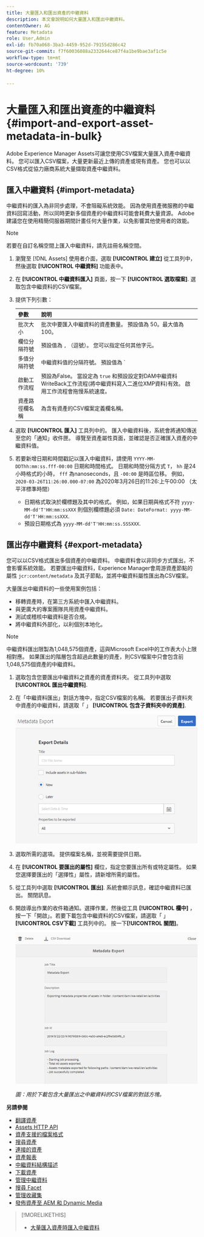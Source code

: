 ```yaml
---
title: 大量匯入和匯出資產的中繼資料
description: 本文會說明如何大量匯入和匯出中繼資料。
contentOwner: AG
feature: Metadata
role: User,Admin
exl-id: fb70a068-3ba3-4459-952d-79155d286c42
source-git-commit: f7f60036088a2332644ce87f4a1be9bae3af1c5e
workflow-type: tm+mt
source-wordcount: '739'
ht-degree: 10%

---
```


# 大量匯入和匯出資產的中繼資料 {#import-and-export-asset-metadata-in-bulk}

Adobe Experience Manager Assets可讓您使用CSV檔案大量匯入資產中繼資料。 您可以匯入CSV檔案，大量更新最近上傳的資產或現有資產。 您也可以以CSV格式從協力廠商系統大量擷取資產中繼資料。

## 匯入中繼資料 {#import-metadata}

中繼資料的匯入為非同步處理，不會阻礙系統效能。 因為使用資產微服務的中繼資料回寫活動，所以同時更新多個資產的中繼資料可能會耗費大量資源。 Adobe建議您在使用精簡伺服器期間計畫任何大量作業，以免影響其他使用者的效能。

>[!NOTE]
>
>若要在自訂名稱空間上匯入中繼資料，請先註冊名稱空間。

1. 瀏覽至 [!DNL Assets] 使用者介面，選取 **[!UICONTROL 建立]** 從工具列中，然後選取 **[!UICONTROL 中繼資料]** 功能表中。
1. 在 **[!UICONTROL 中繼資料匯入]** 頁面，按一下 **[!UICONTROL 選取檔案]**. 選取包含中繼資料的CSV檔案。
1. 提供下列引數：

   | 參數 | 說明 |
   | ---------------------- | ------- |
   | 批次大小 | 批次中要匯入中繼資料的資產數量。 預設值為 50。最大值為100。 |
   | 欄位分隔符號 | 預設值為 `,` （逗號）。 您可以指定任何其他字元。 |
   | 多值分隔符號 | 中繼資料值的分隔符號。 預設值為 `|`. |
   | 啟動工作流程 | 預設為False。 當設定為 `true` 和預設設定對DAM中繼資料WriteBack工作流程(將中繼資料寫入二進位XMP資料)有效。 啟用工作流程會拖慢系統速度。 |
   | 資產路徑欄名稱 | 為含有資產的CSV檔案定義欄名稱。 |

1. 選取 **[!UICONTROL 匯入]** 工具列中的。 匯入中繼資料後，系統會將通知傳送至您的「通知」收件匣。 導覽至資產屬性頁面，並確認是否正確匯入資產的中繼資料值。

1. 若要新增日期和時間戳記以匯入中繼資料，請使用 `YYYY-MM-DDThh:mm:ss.fff-00:00` 日期和時間格式。 日期和時間分隔方式 `T`， `hh` 是24小時格式的小時， `fff` 為nanoseconds，且 `-00:00` 是時區位移。 例如， `2020-03-26T11:26:00.000-07:00` 為2020年3月26日的11:26:上午00:00 （太平洋標準時間）

   * 日期格式取決於欄標題及其中的格式。 例如，如果日期與格式不符 `yyyy-MM-dd'T'HH:mm:ssXXX` 則個別欄標題必須 `Date: DateFormat: yyyy-MM-dd'T'HH:mm:ssXXX`.
   * 預設日期格式為 `yyyy-MM-dd'T'HH:mm:ss.SSSXXX`.

<!-- Hidden via cqdoc-17869>

>[!CAUTION]
>
>If the date format does not match `YYYY-MM-DDThh:mm:ss.fff-00:00`, the date values are not set. The date formats of exported metadata CSV file is in the format `YYYY-MM-DDThh:mm:ss-00:00`. If you want to import it, convert it to the acceptable format by adding the nanoseconds value denoted by `fff`.
-->

## 匯出存中繼資料 {#export-metadata}

您可以以CSV格式匯出多個資產的中繼資料。 中繼資料會以非同步方式匯出，不會影響系統效能。 若要匯出中繼資料，Experience Manager會周游資產節點的屬性 `jcr:content/metadata` 及其子節點，並將中繼資料屬性匯出為CSV檔案。

大量匯出中繼資料的一些使用案例包括：

* 移轉資產時，在第三方系統中匯入中繼資料。
* 與更廣大的專案團隊共用資產中繼資料。
* 測試或稽核中繼資料是否合規。
* 將中繼資料外部化，以利個別本地化。

>[!NOTE]
>
>中繼資料匯出限製為1,048,575個資產，這與Microsoft Excel中的工作表大小上限相對應。 如果匯出的階層包含超過此數量的資產，則CSV檔案中只會包含前1,048,575個資產的中繼資料。

1. 選取包含您要匯出中繼資料之資產的資產資料夾。 從工具列中選取 **[!UICONTROL 匯出中繼資料]**.
1. 在「中繼資料匯出」對話方塊中，指定CSV檔案的名稱。 若要匯出子資料夾中資產的中繼資料，請選取「 」 **[!UICONTROL 包含子資料夾中的資產]**.

   ![匯出資料夾中所有資產中繼資料的介面和選項](assets/export_metadata_page.png "匯出資料夾中所有資產中繼資料的介面和選項")

1. 選取所需的選項。 提供檔案名稱，並視需要提供日期。

1. 在 **[!UICONTROL 要匯出的屬性]** 欄位，指定您要匯出所有或特定屬性。 如果您選擇要匯出的「選擇性」屬性，請新增所需的屬性。

1. 從工具列中選取 **[!UICONTROL 匯出]**. 系統會顯示訊息，確認中繼資料已匯出。 關閉訊息。
1. 開啟導出作業的收件箱通知。選擇作業，然後從工具 **[!UICONTROL 欄中]** ，按一下「開啟」。若要下載包含中繼資料的CSV檔案，請選取「 」 **[!UICONTROL CSV下載]** 工具列中的。 按一下&#x200B;**[!UICONTROL 關閉]**。

   ![用於下載包含大量匯出之中繼資料的CSV檔案的對話方塊](assets/csv_download.png)

   *圖：用於下載包含大量匯出之中繼資料的CSV檔案的對話方塊。*

**另請參閱**

* [翻譯資產](translate-assets.md)
* [Assets HTTP API](mac-api-assets.md)
* [資產支援的檔案格式](file-format-support.md)
* [搜尋資產](search-assets.md)
* [連接的資產](use-assets-across-connected-assets-instances.md)
* [資產報表](asset-reports.md)
* [中繼資料結構描述](metadata-schemas.md)
* [下載資產](download-assets-from-aem.md)
* [管理中繼資料](manage-metadata.md)
* [搜尋 Facet](search-facets.md)
* [管理收藏集](manage-collections.md)
* [發佈資產至 AEM 和 Dynamic Media](/help/assets/publish-assets-to-aem-and-dm.md)

>[!MORELIKETHIS]
>
>* [大量匯入資產時匯入中繼資料](/help/assets/add-assets.md#asset-bulk-ingestor)
